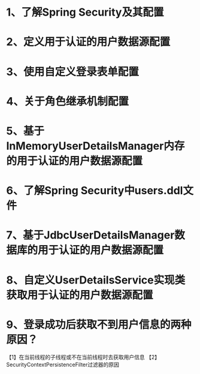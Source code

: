# 1、了解Spring Security及其配置

# 2、定义用于认证的用户数据源配置

# 3、使用自定义登录表单配置

# 4、关于角色继承机制配置

# 5、基于InMemoryUserDetailsManager内存的用于认证的用户数据源配置

# 6、了解Spring Security中users.ddl文件

# 7、基于JdbcUserDetailsManager数据库的用于认证的用户数据源配置

# 8、自定义UserDetailsService实现类获取用于认证的用户数据源配置

# 9、登录成功后获取不到用户信息的两种原因？
【1】在当前线程的子线程或不在当前线程时去获取用户信息
【2】SecurityContextPersistenceFilter过滤器的原因


